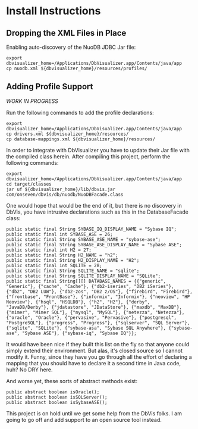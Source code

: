 # Install Instructions

## Dropping the XML Files in Place

Enabling auto-discovery of the NuoDB JDBC Jar file:

    export dbvisualizer_home=/Applications/DbVisualizer.app/Contents/java/app
    cp nuodb.xml ${dbvisualizer_home}/resources/profiles/

## Adding Profile Support

*WORK IN PROGRESS*

Run the following commands to add the profile declarations:

    export dbvisualizer_home=/Applications/DbVisualizer.app/Contents/java/app
    cp drivers.xml ${dbvisualizer_home}/resources/
    cp database-mappings.xml ${dbvisualizer_home}/resources/

In order to integrate with DbVisualizer you have to update their Jar file with
the compiled class herein. After compiling this project, perform the following
commands:

    export dbvisualizer_home=/Applications/DbVisualizer.app/Contents/java/app
    cd target/classes
    jar uf ${dbvisualizer_home}/lib/dbvis.jar com/onseven/dbvis/db/nuodb/NuoDBFacade.class

One would hope that would be the end of it, but there is no discovery in DbVis,
you have intrusive declarations such as this in the DatabaseFacade class:

    public static final String SYBASE_IQ_DISPLAY_NAME = "Sybase IQ";
    public static final int SYBASE_ASE = 26;
    public static final String SYBASE_ASE_NAME = "sybase-ase";
    public static final String SYBASE_ASE_DISPLAY_NAME = "Sybase ASE";
    public static final int H2 = 27;
    public static final String H2_NAME = "h2";
    public static final String H2_DISPLAY_NAME = "H2";
    public static final int SQLITE = 28;
    public static final String SQLITE_NAME = "sqlite";
    public static final String SQLITE_DISPLAY_NAME = "SQLite";
    public static final String[][] DATABASE_NAMES = {{"generic", "Generic"}, {"cache", "Cache"}, {"db2-iseries", "DB2 iSeries"}, {"db2", "DB2 LUW"}, {"db2-zos", "DB2 z/OS"}, {"firebird", "Firebird"}, {"frontbase", "FrontBase"}, {"informix", "Informix"}, {"neoview", "HP Neoview"}, {"hsql", "HSQLDB"}, {"h2", "H2"}, {"derby", "JavaDB/Derby"}, {"jdatastore", "JDataStore"}, {"maxdb", "MaxDB"}, {"mimer", "Mimer SQL"}, {"mysql", "MySQL"}, {"netezza", "Netezza"}, {"oracle", "Oracle"}, {"pervasive", "Pervasive"}, {"postgresql", "PostgreSQL"}, {"progress", "Progress"}, {"sqlserver", "SQL Server"}, {"sqlite", "SQLite"}, {"sybase-asa", "Sybase SQL Anywhere"}, {"sybase-ase", "Sybase ASE"}, {"sybase-iq", "Sybase IQ"}};

It would have been nice if they built this list on the fly so that anyone could
simply extend their environment. But alas, it's closed source so I cannot modify
it. Funny, since they have you go through all the effort of declaring a mapping
that you should have to declare it a second time in Java code, huh? No DRY here.

And worse yet, these sorts of abstract methods exist:

    public abstract boolean isOracle();
    public abstract boolean isSQLServer();
    public abstract boolean isSybaseASE();

This project is on hold until we get some help from the DbVis folks. I am going
to go off and add support to an open source tool instead.

